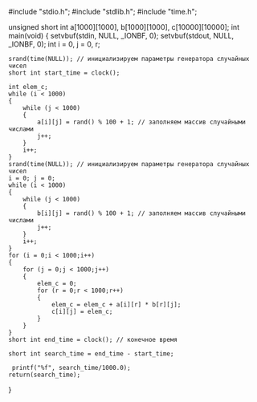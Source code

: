 #include "stdio.h";
#include "stdlib.h";
#include "time.h";

unsigned short int a[1000][1000], b[1000][1000], c[10000][10000];
int main(void)
{
	setvbuf(stdin, NULL, _IONBF, 0);
	setvbuf(stdout, NULL, _IONBF, 0);
	int i = 0, j = 0, r;
	
	srand(time(NULL)); // инициализируем параметры генератора случайных чисел
	short int start_time = clock();
	
	int elem_c;
	while (i < 1000)
	{
		while (j < 1000)
		{
			a[i][j] = rand() % 100 + 1; // заполняем массив случайными числами
			j++;
		}
		i++;
	}
	srand(time(NULL)); // инициализируем параметры генератора случайных чисел
	i = 0; j = 0;
	while (i < 1000)
	{
		while (j < 1000)
		{
			b[i][j] = rand() % 100 + 1; // заполняем массив случайными числами
			j++;
		}
		i++;
	}
	for (i = 0;i < 1000;i++)
	{
		for (j = 0;j < 1000;j++)
		{
			elem_c = 0;
			for (r = 0;r < 1000;r++)
			{
				elem_c = elem_c + a[i][r] * b[r][j];
				c[i][j] = elem_c;
			}
		}
	}
	short int end_time = clock(); // конечное время

	short int search_time = end_time - start_time;
	
	 printf("%f", search_time/1000.0);
	return(search_time);
}

